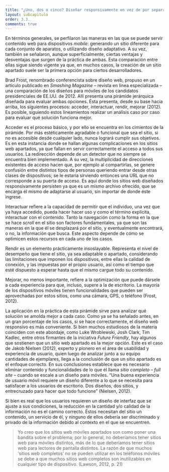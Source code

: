```yaml
---
title: "¿Uno, dos o cinco? Diseñar responsivamente en vez de por separado"
layout: subcapitulo
order: 3.3.
comments: true
---
```


En términos generales, se perfilaron las maneras en las que se puede servir contenido web para dispositivos _mobile_: generando un sitio diferente para cada conjunto de aparatos, o utilizando diseño adaptativo. A su vez, también se señalaron, aunque superficialmente, ciertas ventajas y desventajas que surgen de la práctica de ambas. Esta comparación entre ellas sigue siendo vigente ya que, en muchos casos, la creación de un sitio apartado suele ser la primera opción para ciertos desarrolladores.

Brad Frost, renombrado conferencista sobre diseño web, propuso en un artículo publicado en _Smashing Magazine_ – revista en línea especializada – una comparación de los diseños para móviles de los candidatos presidenciales de EE.UU. de 2012. Allí presenta una pirámide jerárquica diseñada para evaluar ambas opciones. Ésta presenta, desde su base hacia arriba, los siguientes procesos: acceder, interactuar, rendir, mejorar (2012). Es posible, siguiendo estos líneamientos realizar un análisis caso por caso para evaluar qué solución funciona mejor.

Acceder es el proceso básico, y por ello se encuentra en los cimientos de la pirámide. Por más estéticamente agradable o funcional que sea el sitio, si no es accesible desde cualquier lado, nunca logrará cumplir sus objetivos. Es en esta instancia donde se hallan algunas complicaciones en los sitios web apartados, ya que fallan en servir correctamente el acceso a todos sus usuarios. La redirección depende de un detector que no siempre se encuentra bien implementado. A su vez, la multiplicidad de direcciones existentes de acceso hacen que, por ejemplo al compartirlas, se genere confusión entre distintos tipos de personas queriendo entrar desde otras clases de dispositivos; se le estaría sirviendo entonces una URL que no corresponde a su puerta de acceso. Es aquí donde los sitios web diseñados responsivamente persisten ya que es un mismo archivo ofrecido, que se encarga él mismo de adaptarse al usuario, sin importar de donde éste ingrese.

Interactuar refiere a la capacidad de permitir que el individuo, una vez que ya haya accedido, pueda hacer hacer uso y como el término explicita, interactuar con el contenido. Tanto la navegación como la forma en la que se hace _scroll_ en el sitio son factores fundamentales, ya que son las maneras en la que él se desplazará por el sitio, y eventualmente encontrará, o no, la información que busca. Este aspecto depende de cómo se optimicen estos recursos en cada uno de los casos.

Rendir es un elemento prácticamente insoslayable. Representa el nivel de desempeño que tiene el sitio, ya sea adaptable o apartado, considerando las limitaciones que imponen los dispositivos, entre ellas la calidad de conexión, y las impuestas por el propio usuario, así como el tiempo que esté dispuesto a esperar hasta que el mismo cargue todo su contenido.

Mejorar, no menos importante, refiere a la optimización que puede dársele a cada experiencia para que, incluso, supere a la de escritorio. La mayoría de los dispositivos móviles tienen funcionalidades que pueden ser aprovechadas por estos sitios, como una cámara, GPS, o teléfono (Frost, 2012).

La aplicación en la práctica de esta pirámide sirve para analizar qué solución se amolda mejor a cada caso. Como ya se ha señalado antes, en un gran porcentaje de los casos, si se hace correctamente, el diseño web responsivo es más conveniente. Si bien muchos estudiosos de la materia coinciden con este abordaje, como Luke Wroblewski, Josh Clark, Tim Kadlec, entre otros firmantes de la iniciativa _Future Friendly_, hay algunos que sostienen que un sitio web apartado es la mejor opción. Este es el caso de Jakob Nielsen (2012), experto y pionero en el área de usabilidad y experiencia de usuario, quien luego de analizar junto a su equipo cantidades de ejemplares, llega a la conclusión de que un sitio apartado es el enfoque correcto. En sus conclusiones establece que es necesario eliminar contenido y funcionalidades de lo que él llama _sitio completo_ – _full site_ – cuando se escale a un diseño para móviles. “Una buena experiencia de usuario móvil requiere un diseño diferente a lo que se necesita para satisfacer a los usuarios de escritorio. Dos diseños, dos sitios, y entrecruzado para hacer que todo funcione” (Nielsen, 2012).

Si bien es real que los usuarios requieren un diseño de interfaz que se ajuste a sus condiciones, la reducción en la cantidad y/o calidad de la información no es el camino correcto. Éstos necesitan del sitio un contenido, un servicio de él, y ninguno de ellos debería ser discriminado y privado de la información debido al contexto en el que se encuentren.

> Yo creo que los sitios web móviles apartados son como poner una bandita sobre el problema; por lo general, no deberíamos tener sitios web para móviles distintos, más de lo que deberíamos tener sitios web para lectores de pantalla distintos. La razón de que muchos ‘sitios web completos’ no se pueden utilizar en los teléfonos móviles se debe a que muchos sitios web completos son inutilizables en cualquier tipo de dispositivo. (Lawson, 2012, p. 21)
